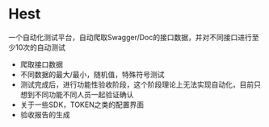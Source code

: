 # Hest
一个自动化测试平台，自动爬取Swagger/Doc的接口数据，并对不同接口进行至少10次的自动测试
- 爬取接口数据
- 不同数据的最大/最小，随机值，特殊符号测试
- 测试完成后，进行功能性验收阶段，这个阶段理论上无法实现自动化，目前只想到不同功能不同人员一起验证确认
- 关于一些SDK，TOKEN之类的配置界面
- 验收报告的生成
